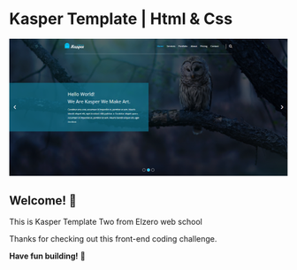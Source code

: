 # Kasper Template | Html & Css
![Design preview](./images/Preview.PNG)

## Welcome! 👋

This is Kasper Template Two from Elzero web school 

Thanks for checking out this front-end coding challenge.


**Have fun building!** 🚀

